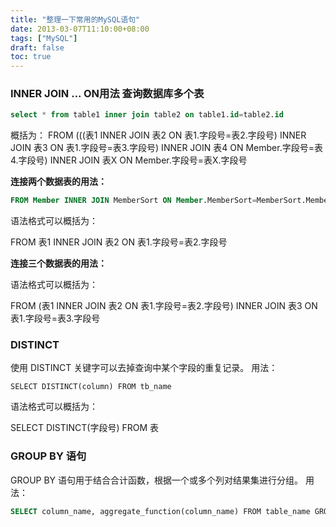 ```yaml
---
title: "整理一下常用的MySQL语句"
date: 2013-03-07T11:10:00+08:00
tags: ["MySQL"] 
draft: false
toc: true
---
```


### INNER JOIN ... ON用法 查询数据库多个表

```sql
select * from table1 inner join table2 on table1.id=table2.id
```

概括为： FROM (((表1 INNER JOIN 表2 ON 表1.字段号=表2.字段号) INNER JOIN 表3 ON 表1.字段号=表3.字段号) INNER JOIN 表4 ON Member.字段号=表4.字段号) INNER JOIN 表X ON Member.字段号=表X.字段号 

**连接两个数据表的用法：**

```sql
FROM Member INNER JOIN MemberSort ON Member.MemberSort=MemberSort.MemberSort
```

语法格式可以概括为：

FROM 表1 INNER JOIN 表2 ON 表1.字段号=表2.字段号

**连接三个数据表的用法：**

语法格式可以概括为：

FROM (表1 INNER JOIN 表2 ON 表1.字段号=表2.字段号) INNER JOIN 表3 ON 表1.字段号=表3.字段号  

### DISTINCT

使用 DISTINCT 关键字可以去掉查询中某个字段的重复记录。 用法：

```
SELECT DISTINCT(column) FROM tb_name
```

语法格式可以概括为：

SELECT DISTINCT(字段号) FROM 表  

### GROUP BY 语句

GROUP BY 语句用于结合合计函数，根据一个或多个列对结果集进行分组。 用法： 

```sql
SELECT column_name, aggregate_function(column_name) FROM table_name GROUP BY column_name
```

